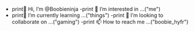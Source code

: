 - print👋 Hi, I’m @Boobieninja
-print 👀 I’m interested in ...("me")
- print🌱 I’m currently learning ...("things")
-print 💞️ I’m looking to collaborate on ...("gaming")
-print 📫 How to reach me ...<instagram>("boobie_hyfr")</instagram>

<!---
Boobieninja/Boobieninja is a ✨ special ✨ repository because its `README.md` (this file) appears on your GitHub profile.
You can click the Preview link to take a look at your changes.
--->
